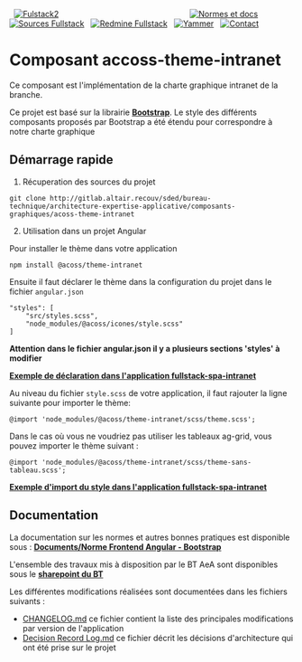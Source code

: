   [![Fulstack2](http://gitlab.altair.recouv/sded/bureau-technique/architecture-expertise-applicative/zone-ressources/images-bt/raw/master/Fullstacklarge.png)](https://recouv.sharepoint.com/sites/bureautechniquedsi-sded/SitePages/Socle-FullStack.aspx) 
                                                         
[![Normes et docs](http://gitlab.altair.recouv/sded/bureau-technique/architecture-expertise-applicative/zone-ressources/images-bt/raw/master/sharepoint-35.png)](https://recouv.sharepoint.com/:f:/r/sites/bureautechniquedsi-sded/Documents%20partages/Architecture%20et%20Expertise%20Applicative/Norme%20Frontend%20Angular%20-%20Bootstrap)  
 [![Sources Fullstack](http://gitlab.altair.recouv/sded/bureau-technique/architecture-expertise-applicative/zone-ressources/images-bt/raw/master/gitlab-35.png)](http://gitlab.altair.recouv/sded/bureau-technique/architecture-expertise-applicative/composants-graphiques/acoss-theme-intranet)
  [![Redmine Fullstack](http://gitlab.altair.recouv/sded/bureau-technique/architecture-expertise-applicative/zone-ressources/images-bt/raw/master/redmine-35.png)](http://redmine.altair.recouv/projects/bt_acoss-theme-intranet2/issues)
  [![Yammer](http://gitlab.altair.recouv/sded/bureau-technique/architecture-expertise-applicative/zone-ressources/images-bt/raw/master/yammer-35.png)](https://www.yammer.com/recouv.fr/#/threads/inGroup?type=in_group&feedId=16003777&view=all)
  [![Contact](http://gitlab.altair.recouv/sded/bureau-technique/architecture-expertise-applicative/zone-ressources/images-bt/raw/master/email-35.png)](mailto:ac750-dsi-sded-bt-aea@acoss.fr)

# Composant accoss-theme-intranet

Ce composant est l'implémentation de la charte graphique intranet de la branche.

Ce projet est basé sur la librairie [**Bootstrap**](https://getbootstrap.com/).
Le style des différents composants proposés par Bootstrap a été étendu pour correspondre à notre charte graphique

## Démarrage rapide

1. Récuperation des sources du projet
```
git clone http://gitlab.altair.recouv/sded/bureau-technique/architecture-expertise-applicative/composants-graphiques/acoss-theme-intranet
```

2. Utilisation dans un projet Angular

Pour installer le thème dans votre application

```
npm install @acoss/theme-intranet
```

Ensuite il faut déclarer le thème dans la configuration du projet  dans le fichier `angular.json`
```
"styles": [
    "src/styles.scss",
    "node_modules/@acoss/icones/style.scss"
]
```
**Attention dans le fichier angular.json il y a plusieurs sections 'styles' à modifier**

[**Exemple de déclaration dans l'application fullstack-spa-intranet**](http://gitlab.altair.recouv/sded/bureau-technique/architecture-expertise-applicative/fullstack/fullstack-spa-intranet/blob/3f61af0adced9985c9f0f40ce65ed11580103734/angular.json)

Au niveau du fichier `style.scss` de votre application, il faut rajouter la ligne suivante pour importer le thème:
```
@import 'node_modules/@acoss/theme-intranet/scss/theme.scss';
```

Dans le cas où vous ne voudriez pas utiliser les tableaux ag-grid, vous pouvez importer le thème suivant :
```
@import 'node_modules/@acoss/theme-intranet/scss/theme-sans-tableau.scss';
```

[**Exemple d'import du style dans l'application fullstack-spa-intranet**](http://gitlab.altair.recouv/sded/bureau-technique/architecture-expertise-applicative/fullstack/fullstack-spa-intranet/blob/3f61af0adced9985c9f0f40ce65ed11580103734/src/styles.scss)


## Documentation 

La documentation sur les normes et autres bonnes pratiques est disponible sous :
[**Documents/Norme Frontend Angular - Bootstrap**](https://recouv.sharepoint.com/:f:/r/sites/bureautechniquedsi-sded/Documents%20partages/Architecture%20et%20Expertise%20Applicative/Norme%20Frontend%20Angular%20-%20Bootstrap "Sharepoint BT")

L'ensemble des travaux mis à disposition par le BT AeA sont disponibles sous le [**sharepoint du BT**](https://recouv.sharepoint.com/sites/bureautechniquedsi-sded/SitePages/AEA%20-%20Fullstack.aspx)

Les différentes modifications réalisées sont documentées dans les fichiers suivants :
*  [CHANGELOG.md](CHANGELOG.md) ce fichier contient la liste des principales modifications par version de l'application
*  [Decision Record Log.md](/doc/Decision%20Record%20Log.md) ce fichier décrit les décisions d'architecture qui ont été prise sur le projet